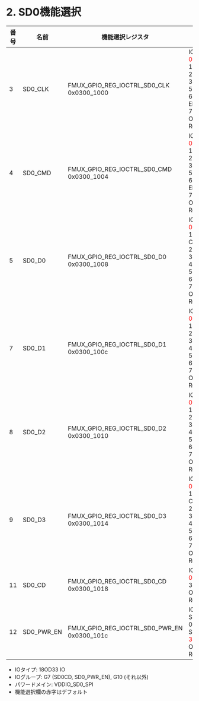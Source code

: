 # 2. SD0機能選択

<table class="tbl-cv180x">
<thead>
<tr><th>番号</th><th>名前</th><th>機能選択レジスタ</th><th >機能選択</th></tr>
</thead>
<tbody>
<tr><td>3</td><td>SD0_CLK</td><td>FMUX_GPIO_REG_IOCTRL_SD0_CLK<br/>0x0300_1000</td><td> IO SD0_CLK :<br/><font color="red">0 : SDIO0_CLK</font><br/>1 : IIC1_SDA<br/>2 : SPI0_SCK<br/>3 : XGPIOA[7]<br/>5 : PWM[15]<br/>6 : EPHY_LNK_LED<br/>7 : DBG[0]<br/>Others : Reserved </td></tr>
<tr><td>4</td><td>SD0_CMD</td><td>FMUX_GPIO_REG_IOCTRL_SD0_CMD<br/>0x0300_1004</td><td> IO SD0_CMD :<br/><font color="red">0 : SDIO0_CMD</font><br/>1 : IIC1_SCL<br/>2 : SPI0_SDO<br/>3 : XGPIOA[8]<br/>5 : PWM[14]<br/>6 : EPHY_SPD_LED<br/>7 : DBG[1]<br/>Others : Reserved </td></tr>
<tr><td>5</td><td>SD0_D0</td><td>FMUX_GPIO_REG_IOCTRL_SD0_D0<br/>0x0300_1008</td><td> IO SD0_D0 :<br/><font color="red">0 : SDIO0_D[0]</font><br/>1 : CAM_MCLK1<br/>2 : SPI0_SDI<br/>3 : XGPIOA[9]<br/>4 : UART3_TX<br/>5 : PWM[13]<br/>6 : WG0_D0<br/>7 : DBG[2]<br/>Others : Reserved </td></tr>
<tr><td>7</td><td>SD0_D1</td><td>FMUX_GPIO_REG_IOCTRL_SD0_D1<br/>0x0300_100c</td><td> IO SD0_D1 :<br/><font color="red">0 : SDIO0_D[1]</font><br/>1 : IIC1_SDA<br/>2 : AUX0<br/>3 : XGPIOA[10]<br/>4 : UART1_TX<br/>5 : PWM[12]<br/>6 : WG0_D1<br/>7 : DBG[3]<br/>Others : Reserved </td></tr>
<tr><td>8</td><td>SD0_D2</td><td>FMUX_GPIO_REG_IOCTRL_SD0_D2<br/>0x0300_1010</td><td> IO SD0_D2 :<br/><font color="red">0 : SDIO0_D[2]</font><br/>1 : IIC1_SCL<br/>2 : AUX1<br/>3 : XGPIOA[11]<br/>4 : UART1_RX<br/>5 : PWM[11]<br/>6 : WG1_D0<br/>7 : DBG[4]<br/>Others : Reserved </td></tr>
<tr><td>9</td><td>SD0_D3</td><td>FMUX_GPIO_REG_IOCTRL_SD0_D3<br/>0x0300_1014</td><td> IO SD0_D3 :<br/><font color="red">0 : SDIO0_D[3]</font><br/>1 : CAM_MCLK0<br/>2 : SPI0_CS_X<br/>3 : XGPIOA[12]<br/>4 : UART3_RX<br/>5 : PWM[10]<br/>6 : WG1_D1<br/>7 : DBG[5]<br/>Others : Reserved </td></tr>
<tr><td>11</td><td>SD0_CD</td><td>FMUX_GPIO_REG_IOCTRL_SD0_CD<br/>0x0300_1018</td><td> IO SD0_CD :<br/><font color="red">0 : SDIO0_CD</font><br/>3 : XGPIOA[13]<br/>Others : Reserved </td></tr>
<tr><td>12</td><td>SD0_PWR_EN</td><td>FMUX_GPIO_REG_IOCTRL_SD0_PWR_EN<br/>0x0300_101c</td><td> IO SD0_PWR_EN :<br/>0 : SDIO0_PWR_EN<br/><font color="red">3 : XGPIOA[14]</font><br/>Others : Reserved </td></tr>
</tbody>
</table>

- IOタイプ: 18OD33 IO
- IOグループ: G7 (SD0CD, SD0_PWR_EN), G10 (それ以外)
- パワードメイン: VDDIO_SD0_SPI
- 機能選択欄の赤字はデフォルト
